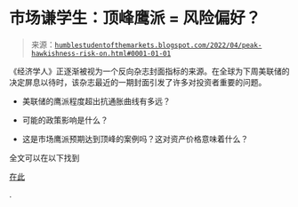 <!--yml

分类：未分类

日期：2024-05-18 01:44:54

-->

# 市场谦学生：顶峰鹰派 = 风险偏好？

> 来源：[`humblestudentofthemarkets.blogspot.com/2022/04/peak-hawkishness-risk-on.html#0001-01-01`](https://humblestudentofthemarkets.blogspot.com/2022/04/peak-hawkishness-risk-on.html#0001-01-01)

《经济学人》正逐渐被视为一个反向杂志封面指标的来源。在全球为下周美联储的决定屏息以待时，该杂志最近的一期封面引发了许多对投资者重要的问题。

+   美联储的鹰派程度超出抗通胀曲线有多远？

+   可能的政策影响是什么？

+   这是市场鹰派预期达到顶峰的案例吗？这对资产价格意味着什么？

全文可以在以下找到

[在此](https://humblestudentofthemarkets.com/2022/04/30/peak-hawkishness-risk-on/)

.
